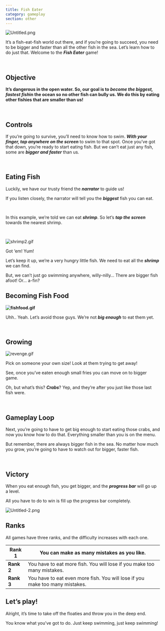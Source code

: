 ```yaml
---
title: Fish Eater
category: gameplay
section: other
---
```

![Untitled.png](https://help.studycat.com/hc/article_attachments/34916165069849)


It’s a fish\-eat\-fish world out there, and if you’re going to succeed, you need to be bigger and faster than all the other fish in the sea. Let’s learn how to do just that. Welcome to the ***Fish Eater*** game!


 


## **Objective**


**It’s dangerous in the open water. So, our goal is to ***become the biggest, fastest fish***in the ocean so no other fish can bully us. We do this by eating other fishies that are smaller than us!**


 


## **Controls**


If you’re going to survive, you’ll need to know how to swim. ***With your finger, tap anywhere on the screen*** to swim to that spot. Once you’ve got that down, you’re ready to start eating fish. But we can’t eat just any fish, some are ***bigger and faster*** than us.


 


## **Eating Fish**


Luckily, we have our trusty friend the ***narrator*** to guide us!


If you listen closely, the narrator will tell you the ***biggest*** fish you can eat.



 


In this example, we’re told we can eat ***shrimp***. So let’s ***tap the screen*** towards the nearest shrimp.


 


![shrimp2.gif](https://help.studycat.com/hc/article_attachments/34916149686297)


Got ‘em! Yum!


Let’s keep it up, we’re a very hungry little fish. We need to eat all the ***shrimp*** we can find.


But, we can’t just go swimming anywhere, willy\-nilly… There are bigger fish afoot! Or… a\-fin?


## 


## **Becoming Fish Food**


**![fishfood.gif](https://help.studycat.com/hc/article_attachments/34918253174937)**


Uhh.. Yeah. Let’s avoid those guys. We’re not ***big enough*** to eat them yet.


 


## **Growing**


![revenge.gif](https://help.studycat.com/hc/article_attachments/34918253176345)


Pick on someone your own size! Look at them trying to get away!


See, once you’ve eaten enough small fries you can move on to bigger game.


Oh, but what’s this? ***Crabs***? Yep, and they’re after you just like those last fish were.


 


## **Gameplay Loop**


Next, you’re going to have to get big enough to start eating those crabs, and now you know how to do that. Everything smaller than you is on the menu.


But remember, there are always bigger fish in the sea. No matter how much you grow, you’re going to have to watch out for bigger, faster fish.


 


## **Victory**


When you eat enough fish, you get bigger, and the ***progress bar*** will go up a level.


All you have to do to win is fill up the progress bar completely.


![Untitled-2.png](https://help.studycat.com/hc/article_attachments/34918234335641)


## **Ranks**


All games have three ranks, and the difficulty increases with each one.




| **Rank 1** | You can make as many mistakes as you like. |
| --- | --- |
| **Rank 2** | You have to eat more fish. You will lose if you make too many mistakes. |
| **Rank 3** | You have to eat even more fish. You will lose if you make too many mistakes. |


## 


## **Let’s play!**


Alright, it’s time to take off the floaties and throw you in the deep end.


You know what you’ve got to do. Just keep swimming, just keep swimming!

